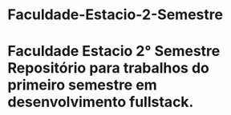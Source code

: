 # Faculdade-Estacio-2-Semestre
# Faculdade Estacio 2° Semestre Repositório para trabalhos do primeiro semestre em desenvolvimento fullstack.
